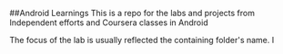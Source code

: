 ##Android Learnings
This is a repo for the labs and projects from Independent efforts and Coursera classes in Android

The focus of the lab is usually reflected the containing folder's name.
I